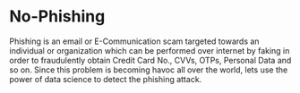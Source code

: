 # No-Phishing
Phishing is an email or E-Communication scam targeted towards an individual or organization which can be performed over internet by faking in order to fraudulently obtain Credit Card No., CVVs, OTPs, Personal Data and so on. Since this problem is becoming havoc all over the world, lets use the power of data science to detect the phishing attack.
